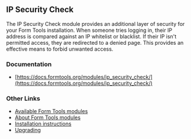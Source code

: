 ## IP Security Check

The IP Security Check module provides an additional layer of security for your Form Tools installation. When someone
tries logging in, their IP address is compared against an IP whitelist or blacklist. If their IP isn't permitted
access, they are redirected to a denied page. This provides an effective means to forbid unwanted access.


### Documentation

- [https://docs.formtools.org/modules/ip_security_check/](https://docs.formtools.org/modules/ip_security_check/)


### Other Links

- [Available Form Tools modules](https://modules.formtools.org/)
- [About Form Tools modules](https://docs.formtools.org/userdoc/modules/) 
- [Installation instructions](https://docs.formtools.org/userdoc/modules/installing/)
- [Upgrading](https://docs.formtools.org/userdoc/modules/upgrading/)
